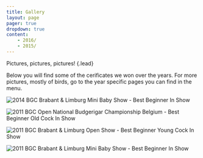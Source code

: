 ```yaml
---
title: Gallery
layout: page
pager: true
dropdown: true
content:
    - 2016/
    - 2015/
---
```


Pictures, pictures, pictures!
{.lead}

Below you will find some of the cerificates we won over the years. For more pictures, mostly of birds, go to the year specific pages you can find in the menu.

![2014 BGC Brabant & Limburg Mini Baby Show - Best Beginner In Show](/img/BBIS_BGCBL_20140307.jpeg)

![2011 BGC Open National Budgerigar Championship Belgium - Best Beginner Old Cock In Show](/img/BBOM.jpeg)

![2011 BGC Brabant & Limburg Open Show - Best Beginner Young Cock In Show](/img/BJCB_BGCBL_20110827.jpeg)

![2011 BGC Brabant & Limburg Mini Baby Show - Best Beginner In Show](/img/BBIS_BGCBL_20110315.jpeg)


